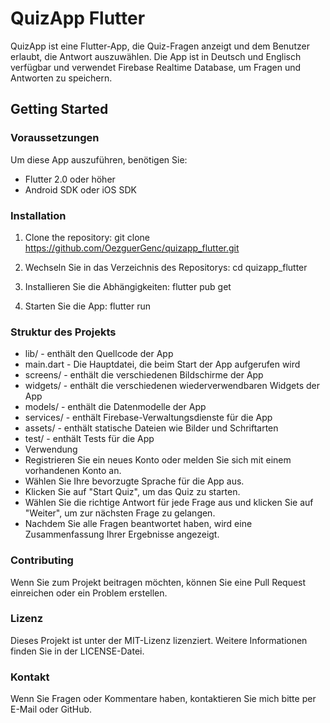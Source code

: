 # QuizApp Flutter
QuizApp ist eine Flutter-App, die Quiz-Fragen anzeigt und dem Benutzer erlaubt, die Antwort auszuwählen. Die App ist in Deutsch und Englisch verfügbar und verwendet Firebase Realtime Database, um Fragen und Antworten zu speichern.

## Getting Started
### Voraussetzungen
Um diese App auszuführen, benötigen Sie:

- Flutter 2.0 oder höher
- Android SDK oder iOS SDK

### Installation
1. Clone the repository: git clone https://github.com/OezguerGenc/quizapp_flutter.git

2. Wechseln Sie in das Verzeichnis des Repositorys: cd quizapp_flutter

3. Installieren Sie die Abhängigkeiten: flutter pub get

4. Starten Sie die App: flutter run

### Struktur des Projekts
- lib/ - enthält den Quellcode der App
- main.dart - Die Hauptdatei, die beim Start der App aufgerufen wird
- screens/ - enthält die verschiedenen Bildschirme der App
- widgets/ - enthält die verschiedenen wiederverwendbaren Widgets der App
- models/ - enthält die Datenmodelle der App
- services/ - enthält Firebase-Verwaltungsdienste für die App
- assets/ - enthält statische Dateien wie Bilder und Schriftarten
- test/ - enthält Tests für die App
- Verwendung
- Registrieren Sie ein neues Konto oder melden Sie sich mit einem vorhandenen Konto an.
- Wählen Sie Ihre bevorzugte Sprache für die App aus.
- Klicken Sie auf "Start Quiz", um das Quiz zu starten.
- Wählen Sie die richtige Antwort für jede Frage aus und klicken Sie auf "Weiter", um zur nächsten Frage zu gelangen.
- Nachdem Sie alle Fragen beantwortet haben, wird eine Zusammenfassung Ihrer Ergebnisse angezeigt.

### Contributing
Wenn Sie zum Projekt beitragen möchten, können Sie eine Pull Request einreichen oder ein Problem erstellen.

### Lizenz
Dieses Projekt ist unter der MIT-Lizenz lizenziert. Weitere Informationen finden Sie in der LICENSE-Datei.

### Kontakt
Wenn Sie Fragen oder Kommentare haben, kontaktieren Sie mich bitte per E-Mail oder GitHub.
